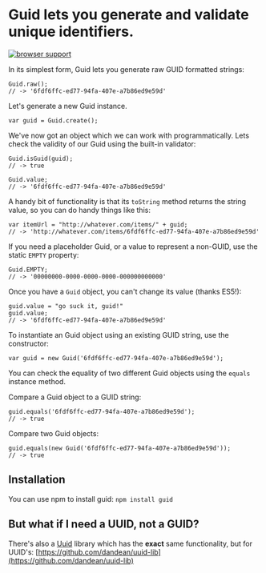 # Guid lets you generate and validate unique identifiers.

[![browser support](https://ci.testling.com/tommydudebreaux/guid.png)](https://ci.testling.com/tommydudebreaux/guid)

In its simplest form, Guid lets you generate raw GUID formatted strings:

    Guid.raw();
    // -> '6fdf6ffc-ed77-94fa-407e-a7b86ed9e59d'

Let's generate a new Guid instance.

    var guid = Guid.create();

We've now got an object which we can work with programmatically. Lets check the
validity of our Guid using the built-in validator:

    Guid.isGuid(guid);
    // -> true
    
    Guid.value;
    // -> '6fdf6ffc-ed77-94fa-407e-a7b86ed9e59d'

A handy bit of functionality is that its `toString` method returns the string
value, so you can do handy things like this:

    var itemUrl = "http://whatever.com/items/" + guid;
    // -> 'http://whatever.com/items/6fdf6ffc-ed77-94fa-407e-a7b86ed9e59d'
    
If you need a placeholder Guid, or a value to represent a non-GUID, use the
static `EMPTY` property:

    Guid.EMPTY;
    // -> '00000000-0000-0000-0000-000000000000'

Once you have a `Guid` object, you can't change its value (thanks ES5!):

    guid.value = "go suck it, guid!"
    guid.value;
    // -> '6fdf6ffc-ed77-94fa-407e-a7b86ed9e59d'

To instantiate an Guid object using an existing GUID string, use the constructor:

    var guid = new Guid('6fdf6ffc-ed77-94fa-407e-a7b86ed9e59d');

You can check the equality of two different Guid objects using the `equals`
instance method.

Compare a Guid object to a GUID string:

    guid.equals('6fdf6ffc-ed77-94fa-407e-a7b86ed9e59d');
    // -> true

Compare two Guid objects:
    
    guid.equals(new Guid('6fdf6ffc-ed77-94fa-407e-a7b86ed9e59d'));
    // -> true

## Installation

You can use npm to install guid: `npm install guid`


## But what if I need a UUID, not a GUID?

There's also a [Uuid](https://github.com/dandean/uuid-lib) library which has the
**exact** same functionality, but for UUID's:
[https://github.com/dandean/uuid-lib](https://github.com/dandean/uuid-lib)

